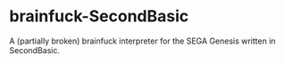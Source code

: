 # brainfuck-SecondBasic
A (partially broken) brainfuck interpreter for the SEGA Genesis written in SecondBasic. 
